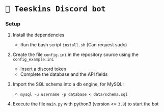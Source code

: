 # `🌺 Teeskins Discord bot`

### Setup

1. Install the dependencies 
    - Run the bash script `install.sh` (Can request sudo)
  
2. Create the file `config.ini` in the repository source using the `config_example.ini`
    - Insert a discord token
    - Complete the database and the API fields

3. Import the SQL schema into a db engine, for MySQL:
   - `mysql -u username -p database < data/schema.sql`

4. Execute the file `main.py` with python3 (version <= `3.8`) to start the bot